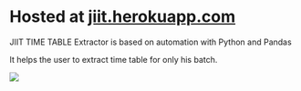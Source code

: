 <h1>Hosted at <a href='http://jiit.herokuapp.com/' target="_blank"> jiit.herokuapp.com</h1></a>

JIIT TIME TABLE Extractor is based on automation with Python and Pandas


It helps the user to extract time table for only his batch. 

<img src='https://github.com/kbhutani0001/jiit-timetable/blob/master/5bf61a17-d1f8-4aa9-adba-e4103026fdae.jpeg' style='max-width: 300px;'> 
